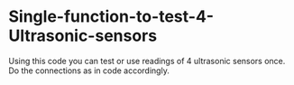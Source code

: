 # Single-function-to-test-4-Ultrasonic-sensors

Using this code you can test or use readings of 4 ultrasonic sensors once. Do the connections as in code accordingly.
